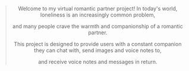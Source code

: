 <div align="center">

> Welcome to my virtual romantic partner project! In today's world, loneliness is an increasingly common problem,
> 
>  and many people crave the warmth and companionship of a romantic partner. 
> 
> This project is designed to provide users with a constant companion they can chat with, send images and voice notes to, 
> 
> and receive voice notes and messages in return.
</div>